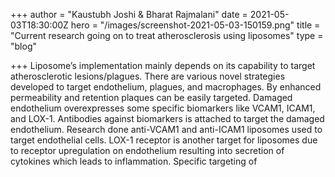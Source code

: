 +++
author = "Kaustubh Joshi & Bharat Rajmalani"
date = 2021-05-03T18:30:00Z
hero = "/images/screenshot-2021-05-03-150159.png"
title = "Current research going on to treat atherosclerosis using liposomes"
type = "blog"

+++
Liposome’s implementation mainly depends on its capability to target atherosclerotic lesions/plagues. There are various novel strategies developed to target endothelium, plagues, and macrophages. By enhanced permeability and retention plaques can be easily targeted. Damaged endothelium overexpresses some specific biomarkers like VCAM1, ICAM1, and LOX-1. Antibodies against biomarkers is attached to target the damaged endothelium. Research done anti-VCAM1 and anti-ICAM1 liposomes used to target endothelial cells. LOX-1 receptor is another target for liposomes due to receptor upregulation on endothelium resulting into secretion of cytokines which leads to inflammation. Specific targeting of